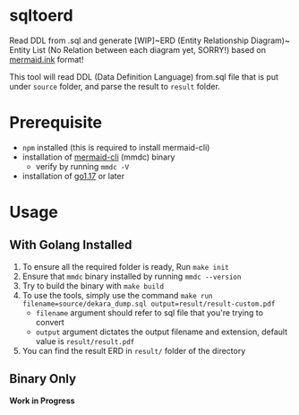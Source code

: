 # sqltoerd
Read DDL from .sql and generate [WIP]~ERD (Entity Relationship Diagram)~ Entity List (No Relation between each diagram yet, SORRY!) based on [mermaid.ink](https://mermaid.ink) format!

This tool will read DDL (Data Definition Language) from.sql file that is put under `source` folder, and parse the result to `result` folder.

# Prerequisite
- `npm` installed (this is required to install mermaid-cli)
- installation of [mermaid-cli](https://github.com/mermaid-js/mermaid-cli) (mmdc) binary
    - verify by running ```mmdc -V```
- installation of [go1.17](https://go.dev/dl/) or later

# Usage

## With Golang Installed
1. To ensure all the required folder is ready, Run ```make init``` 
2. Ensure that `mmdc` binary installed by running ```mmdc --version```
3. Try to build the binary with ```make build```
4. To use the tools, simply use the command ```make run filename=source/dekara_dump.sql output=result/result-custom.pdf```
    - `filename` argument should refer to sql file that you're trying to convert
    - `output` argument dictates the output filename and extension, default value is `result/result.pdf`
5. You can find the result ERD in `result/` folder of the directory

## Binary Only
**Work in Progress**

